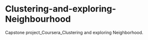 # Clustering-and-exploring-Neighbourhood
Capstone project_Coursera_Clustering and exploring Neighborhood.
